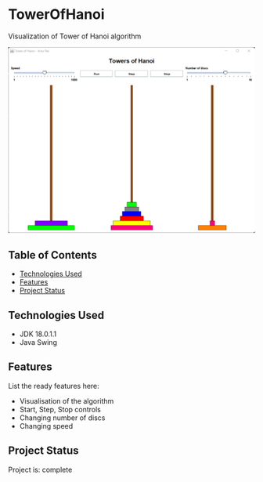 # TowerOfHanoi
Visualization of Tower of Hanoi algorithm

![Example screenshot](screenshot.png)


## Table of Contents
* [Technologies Used](#technologies-used)
* [Features](#features)
* [Project Status](#project-status)


## Technologies Used
- JDK 18.0.1.1
- Java Swing


## Features
List the ready features here:
- Visualisation of the algorithm
- Start, Step, Stop controls
- Changing number of discs
- Changing speed


## Project Status
Project is: complete
